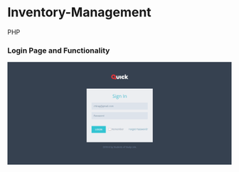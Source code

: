 # Inventory-Management

PHP
### Login Page and Functionality
![Screenshot](https://github.com/Yogita-Jethani/Inventory-Management/blob/master/loginand%20addcategory.gif)
